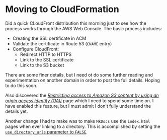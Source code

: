# Moving to CloudFormation

Did a quick CLoudFront distribution this morning just to see how the process works through the AWS Web Console. The basic process includes:

* Creating the SSL certificate in ACM
* Validate the certificate in Route 53 (`CNAME` entry)
* Configure CloudFront:
  * Redirect HTTP to HTTPS
  * Link to the SSL certificate
  * Link to the S3 bucket

There are some finer details, but I need ot do some further reading and experimentation on another domain in order to post the full details. Hoping to do this soon.

Also discovered the [_Restricting access to Amazon S3 content by using an origin access identity (OAI)_](https://docs.aws.amazon.com/AmazonCloudFront/latest/DeveloperGuide/private-content-restricting-access-to-s3.html?icmpid=docs_cf_help_panel) page which I need to spend some time on. I have enabled this feature, but I must admit I don't fully understand the details yet.

Another change I had to make was to make `MkDocs` use the `index.html` pages when ever linking to a directory. This is accomplished by setting the [`use_directory_urls` parameter to `FALSE`](https://www.mkdocs.org/user-guide/configuration/#use_directory_urls). 

